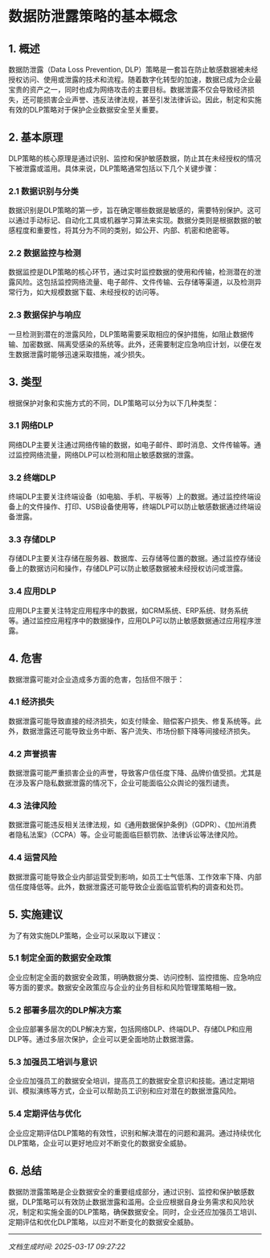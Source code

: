 # 数据防泄露策略的基本概念

## 1. 概述

数据防泄露（Data Loss Prevention, DLP）策略是一套旨在防止敏感数据被未经授权访问、使用或泄露的技术和流程。随着数字化转型的加速，数据已成为企业最宝贵的资产之一，同时也成为网络攻击的主要目标。数据泄露不仅会导致经济损失，还可能损害企业声誉、违反法律法规，甚至引发法律诉讼。因此，制定和实施有效的DLP策略对于保护企业数据安全至关重要。

## 2. 基本原理

DLP策略的核心原理是通过识别、监控和保护敏感数据，防止其在未经授权的情况下被泄露或滥用。具体来说，DLP策略通常包括以下几个关键步骤：

### 2.1 数据识别与分类

数据识别是DLP策略的第一步，旨在确定哪些数据是敏感的，需要特别保护。这可以通过手动标记、自动化工具或机器学习算法来实现。数据分类则是根据数据的敏感程度和重要性，将其分为不同的类别，如公开、内部、机密和绝密等。

### 2.2 数据监控与检测

数据监控是DLP策略的核心环节，通过实时监控数据的使用和传输，检测潜在的泄露风险。这包括监控网络流量、电子邮件、文件传输、云存储等渠道，以及检测异常行为，如大规模数据下载、未经授权的访问等。

### 2.3 数据保护与响应

一旦检测到潜在的泄露风险，DLP策略需要采取相应的保护措施，如阻止数据传输、加密数据、隔离受感染的系统等。此外，还需要制定应急响应计划，以便在发生数据泄露时能够迅速采取措施，减少损失。

## 3. 类型

根据保护对象和实施方式的不同，DLP策略可以分为以下几种类型：

### 3.1 网络DLP

网络DLP主要关注通过网络传输的数据，如电子邮件、即时消息、文件传输等。通过监控网络流量，网络DLP可以检测和阻止敏感数据的泄露。

### 3.2 终端DLP

终端DLP主要关注终端设备（如电脑、手机、平板等）上的数据。通过监控终端设备上的文件操作、打印、USB设备使用等，终端DLP可以防止敏感数据通过终端设备泄露。

### 3.3 存储DLP

存储DLP主要关注存储在服务器、数据库、云存储等位置的数据。通过监控存储设备上的数据访问和操作，存储DLP可以防止敏感数据被未经授权访问或泄露。

### 3.4 应用DLP

应用DLP主要关注特定应用程序中的数据，如CRM系统、ERP系统、财务系统等。通过监控应用程序中的数据操作，应用DLP可以防止敏感数据通过应用程序泄露。

## 4. 危害

数据泄露可能对企业造成多方面的危害，包括但不限于：

### 4.1 经济损失

数据泄露可能导致直接的经济损失，如支付赎金、赔偿客户损失、修复系统等。此外，数据泄露还可能导致业务中断、客户流失、市场份额下降等间接经济损失。

### 4.2 声誉损害

数据泄露可能严重损害企业的声誉，导致客户信任度下降、品牌价值受损。尤其是在涉及客户隐私数据泄露的情况下，企业可能面临公众舆论的强烈谴责。

### 4.3 法律风险

数据泄露可能违反相关法律法规，如《通用数据保护条例》（GDPR）、《加州消费者隐私法案》（CCPA）等。企业可能面临巨额罚款、法律诉讼等法律风险。

### 4.4 运营风险

数据泄露可能导致企业内部运营受到影响，如员工士气低落、工作效率下降、内部信任度降低等。此外，数据泄露还可能导致企业面临监管机构的调查和处罚。

## 5. 实施建议

为了有效实施DLP策略，企业可以采取以下建议：

### 5.1 制定全面的数据安全政策

企业应制定全面的数据安全政策，明确数据分类、访问控制、监控措施、应急响应等方面的要求。数据安全政策应与企业的业务目标和风险管理策略相一致。

### 5.2 部署多层次的DLP解决方案

企业应部署多层次的DLP解决方案，包括网络DLP、终端DLP、存储DLP和应用DLP等。通过多层次保护，企业可以更全面地防止数据泄露。

### 5.3 加强员工培训与意识

企业应加强员工的数据安全培训，提高员工的数据安全意识和技能。通过定期培训、模拟演练等方式，企业可以帮助员工识别和应对潜在的数据泄露风险。

### 5.4 定期评估与优化

企业应定期评估DLP策略的有效性，识别和解决潜在的问题和漏洞。通过持续优化DLP策略，企业可以更好地应对不断变化的数据安全威胁。

## 6. 总结

数据防泄露策略是企业数据安全的重要组成部分，通过识别、监控和保护敏感数据，DLP策略可以有效防止数据泄露和滥用。企业应根据自身业务需求和风险状况，制定和实施全面的DLP策略，确保数据安全。同时，企业还应加强员工培训、定期评估和优化DLP策略，以应对不断变化的数据安全威胁。

---

*文档生成时间: 2025-03-17 09:27:22*
